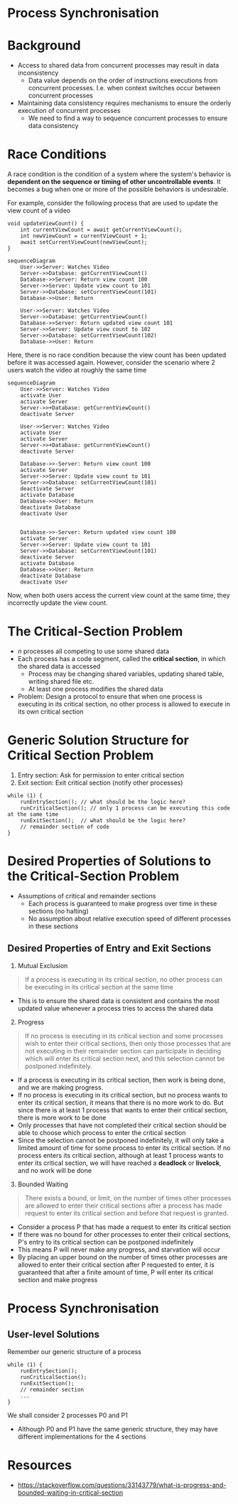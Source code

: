 # Process Synchronisation

# Background

- Access to shared data from concurrent processes may result in data inconsistency
    - Data value depends on the order of instructions executions from concurrent processes. I.e. when context switches occur between concurrent processes
- Maintaining data consistency requires mechanisms to ensure the orderly execution of concurrent processes
    - We need to find a way to sequence concurrent processes to ensure data consistency

# Race Conditions

A race condition is the condition of a system where the system's behavior is **dependent on the sequence or timing of other uncontrollable events**. It becomes a bug when one or more of the possible behaviors is undesirable.

For example, consider the following process that are used to update the view count of a video

```
void updateViewCount() {
    int currentViewCount = await getCurrentViewCount();
    int newViewCount = currentViewCount + 1;
    await setCurrentViewCount(newViewCount);
}
```

```mermaid
sequenceDiagram
    User->>Server: Watches Video
    Server->>Database: getCurrentViewCount() 
    Database->>Server: Return view count 100
    Server->>Server: Update view count to 101
    Server->>Database: setCurrentViewCount(101)
    Database->>User: Return

    User->>Server: Watches Video
    Server->>Database: getCurrentViewCount() 
    Database->>Server: Return updated view count 101
    Server->>Server: Update view count to 102
    Server->>Database: setCurrentViewCount(102)
    Database->>User: Return
```

Here, there is no race condition because the view count has been updated before it was accessed again. However, consider the scenario where 2 users watch the video at roughly the same time

```mermaid
sequenceDiagram
    User->>Server: Watches Video
    activate User
    activate Server
    Server->>+Database: getCurrentViewCount() 
    deactivate Server

    User->>Server: Watches Video
    activate User
    activate Server
    Server->>+Database: getCurrentViewCount()
    deactivate Server 

    Database->>-Server: Return view count 100
    activate Server
    Server->>Server: Update view count to 101
    Server->>Database: setCurrentViewCount(101)
    deactivate Server
    activate Database
    Database->>User: Return
    deactivate Database
    deactivate User

    
    Database->>-Server: Return updated view count 100
    activate Server
    Server->>Server: Update view count to 101
    Server->>Database: setCurrentViewCount(101)
    deactivate Server
    activate Database
    Database->>User: Return
    deactivate Database
    deactivate User
```

Now, when both users access the current view count at the same time, they incorrectly update the view count. 

# The Critical-Section Problem

- $n$ processes all competing to use some shared data
- Each process has a code segment, called the **critical section**, in which the shared data is accessed
    - Process may be changing shared variables, updating shared table, writing shared file etc.
    - At least one process modifies the shared data
- Problem: Design a protocol to ensure that when one process is executing in its critical section, no other process is allowed to execute in its own critical section

# Generic Solution Structure for Critical Section Problem

1. Entry section: Ask for permission to enter critical section
2. Exit section: Exit critical section (notify other processes)

```
while (1) {
    runEntrySection(); // what should be the logic here?
    runCriticalSection(); // only 1 process can be executing this code at the same time
    runExitSection();  // what should be the logic here?
    // remainder section of code
}
```

# Desired Properties of Solutions to the Critical-Section Problem

- Assumptions of critical and remainder sections
    - Each process is guaranteed to make progress over time in these sections (no halting)
    - No assumption about relative execution speed of different processes in these sections

## Desired Properties of Entry and Exit Sections

1. Mutual Exclusion

> If a process is executing in its critical section, no other process can be executing in its critical section at the same time

- This is to ensure the shared data is consistent and contains the most updated value whenever a process tries to access the shared data

2. Progress

> If no process is executing in its critical section and some processes wish to enter their critical sections, then only those processes that are not executing in their remainder section can participate in deciding which will enter its critical section next, and this selection cannot be postponed indefinitely.

- If a process is executing in its critical section, then work is being done, and we are making progress. 
- If no process is executing in its critical section, but no process wants to enter its critical section, it means that there is no more work to do. But since there is at least 1 process that wants to enter their critical section, there is more work to be done
- Only processes that have not completed their critical section should be able to choose which process to enter the critical section
- Since the selection cannot be postponed indefinitely, it will only take a limited amount of time for some process to enter its critical section. If no process enters its critical section, although at least 1 process wants to enter its critical section, we will have reached a **deadlock** or **livelock**, and no work will be done

3. Bounded Waiting

> There exists a bound, or limit, on the number of times other processes are allowed to enter their critical sections after a process has made request to enter its critical section and before that request is granted.

- Consider a process P that has made a request to enter its critical section
- If there was no bound for other processes to enter their critical sections, P's entry to its critical section can be postponed indefinitely
- This means P will never make any progress, and starvation will occur
- By placing an upper bound on the number of times other processes are allowed to enter their critical section after P requested to enter, it is guaranteed that after a finite amount of time, P will enter its critical section and make progress

# Process Synchronisation

## User-level Solutions

Remember our generic structure of a process

```
while (1) {
    runEntrySection();
    runCriticalSection();
    runExitSection();
    // remainder section
    ...
}
```

We shall consider 2 processes P0 and P1
- Although P0 and P1 have the same generic structure, they may have different implementations for the 4 sections

# Resources

- https://stackoverflow.com/questions/33143779/what-is-progress-and-bounded-waiting-in-critical-section